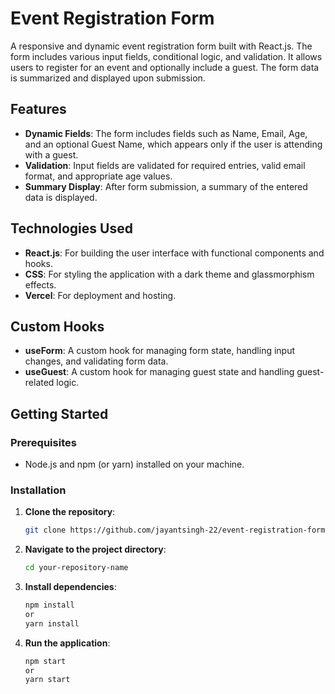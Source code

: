 # Event Registration Form

A responsive and dynamic event registration form built with React.js. The form includes various input fields, conditional logic, and validation. It allows users to register for an event and optionally include a guest. The form data is summarized and displayed upon submission.

## Features

- **Dynamic Fields**: The form includes fields such as Name, Email, Age, and an optional Guest Name, which appears only if the user is attending with a guest.
- **Validation**: Input fields are validated for required entries, valid email format, and appropriate age values.
- **Summary Display**: After form submission, a summary of the entered data is displayed.

## Technologies Used

- **React.js**: For building the user interface with functional components and hooks.
- **CSS**: For styling the application with a dark theme and glassmorphism effects.
- **Vercel**: For deployment and hosting.

## Custom Hooks

- **useForm**: A custom hook for managing form state, handling input changes, and validating form data.
- **useGuest**: A custom hook for managing guest state and handling guest-related logic.

## Getting Started

### Prerequisites

- Node.js and npm (or yarn) installed on your machine.

### Installation

1. **Clone the repository**:
   ```sh
   git clone https://github.com/jayantsingh-22/event-registration-form
   ```
2. **Navigate to the project directory**:
   ```sh
   cd your-repository-name
   ```
3. **Install dependencies**:
   ```sh
   npm install
   or
   yarn install
   ```
4. **Run the application**:
   ```sh
   npm start
   or
   yarn start
   ```

